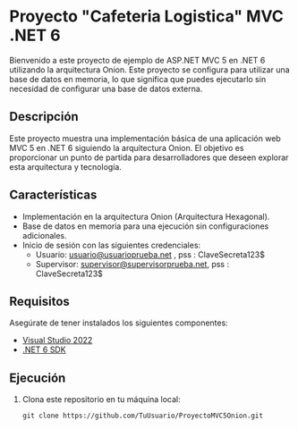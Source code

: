 #  Proyecto "Cafeteria Logistica" MVC .NET 6


Bienvenido a este proyecto de ejemplo de ASP.NET MVC 5 en .NET 6 utilizando la arquitectura Onion. Este proyecto se configura para utilizar una base de datos en memoria, lo que significa que puedes ejecutarlo sin necesidad de configurar una base de datos externa.

## Descripción

Este proyecto muestra una implementación básica de una aplicación web MVC 5 en .NET 6 siguiendo la arquitectura Onion. El objetivo es proporcionar un punto de partida para desarrolladores que deseen explorar esta arquitectura y tecnología.

## Características

- Implementación en la arquitectura Onion (Arquitectura Hexagonal).
- Base de datos en memoria para una ejecución sin configuraciones adicionales.
- Inicio de sesión con las siguientes credenciales:
  - Usuario: usuario@usuarioprueba.net , pss :  ClaveSecreta123$
  - Supervisor: supervisor@supervisorprueba.net, pss :  ClaveSecreta123$

## Requisitos

Asegúrate de tener instalados los siguientes componentes:

- [Visual Studio 2022](https://visualstudio.microsoft.com/)
- [.NET 6 SDK](https://dotnet.microsoft.com/download/dotnet/6.0)

## Ejecución

1. Clona este repositorio en tu máquina local:

   ```shell
   git clone https://github.com/TuUsuario/ProyectoMVC5Onion.git
